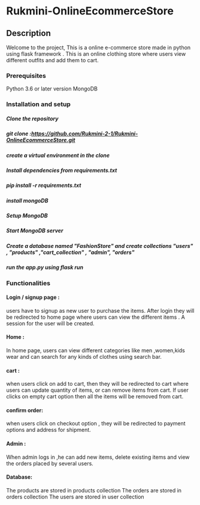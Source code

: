 # Rukmini-OnlineEcommerceStore

## Description
Welcome to the project, This is a online e-commerce store made in python using flask framework . This is an online clothing store where users view different outfits and add them to cart.

### Prerequisites
Python 3.6 or later version
MongoDB

### Installation and setup
##### Clone the repository
##### git clone :https://github.com/Rukmini-2-1/Rukmini-OnlineEcommerceStore.git
##### create a virtual environment in the clone
##### Install dependencies from requirements.txt
##### pip install -r requirements.txt
##### install mongoDB 
##### Setup MongoDB 
##### Start MongoDB server
##### Create a database named "FashionStore" and create collections "users" , "products" ,"cart_collection" , "admin", "orders"
##### run the app.py using flask run

### Functionalities
#### Login / signup page :
users have to signup as new user to purchase the items.
After login they will be redirected to home page where users can view the different items .
A session for the user will be created.
#### Home :
In home page, users can view different categories like men ,women,kids wear and can search for any kinds of clothes using search bar.
#### cart :
when users click on add to cart, then they will be redirected to cart where users can update quantity of items, or can remove items from cart.
If user clicks on empty cart option then all the items will be removed from cart.
#### confirm order:
when users click on checkout option , they will be redirected to payment options and address for shipment.
#### Admin :
When admin logs in ,he can add new items, delete existing items and view the orders placed by several users.
#### Database:
The products are stored in products collection
The orders are stored in orders collection 
The users are stored in user collection

